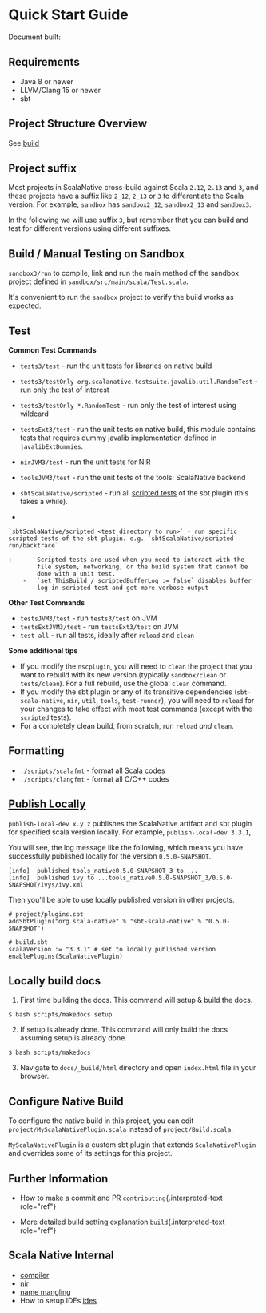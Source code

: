 # Quick Start Guide

Document built:

## Requirements

-   Java 8 or newer
-   LLVM/Clang 15 or newer
-   sbt

## Project Structure Overview

See [build](./build.md)

## Project suffix

Most projects in ScalaNative cross-build against Scala `2.12`, `2.13`
and `3`, and these projects have a suffix like `2_12`, `2_13` or `3` to
differentiate the Scala version. For example, `sandbox` has
`sandbox2_12`, `sandbox2_13` and `sandbox3`.

In the following we will use suffix `3`, but remember that you can build
and test for different versions using different suffixes.

## Build / Manual Testing on Sandbox

`sandbox3/run` to compile, link and run the main method of the sandbox
project defined in `sandbox/src/main/scala/Test.scala`.

It\'s convenient to run the `sandbox` project to verify the build works
as expected.

## Test

**Common Test Commands**

-   `tests3/test` - run the unit tests for libraries on native build

-   `tests3/testOnly org.scalanative.testsuite.javalib.util.RandomTest` -
    run only the test of interest

-   `tests3/testOnly *.RandomTest` - run only the test of interest using
    wildcard

-   `testsExt3/test` - run the unit tests on native build, this module
    contains tests that requires dummy javalib implementation defined in
    `javalibExtDummies`.

-   `nirJVM3/test` - run the unit tests for NIR

-   `toolsJVM3/test` - run the unit tests of the tools: ScalaNative
    backend

-   `sbtScalaNative/scripted` - run all [scripted
    tests](https://www.scala-sbt.org/1.x/docs/Testing-sbt-plugins.html)
    of the sbt plugin (this takes a while).

-

    `sbtScalaNative/scripted <test directory to run>` - run specific scripted tests of the sbt plugin. e.g. `sbtScalaNative/scripted run/backtrace`

    :   -   Scripted tests are used when you need to interact with the
            file system, networking, or the build system that cannot be
            done with a unit test.
        -   `set ThisBuild / scriptedBufferLog := false` disables buffer
            log in scripted test and get more verbose output

**Other Test Commands**

-   `testsJVM3/test` - run `tests3/test` on JVM
-   `testsExtJVM3/test` - run `testsExt3/test` on JVM
-   `test-all` - run all tests, ideally after `reload` and `clean`

**Some additional tips**

-   If you modify the `nscplugin`, you will need to `clean` the project
    that you want to rebuild with its new version (typically
    `sandbox/clean` or `tests/clean`). For a full rebuild, use the
    global `clean` command.
-   If you modify the sbt plugin or any of its transitive dependencies
    (`sbt-scala-native`, `nir`, `util`, `tools`, `test-runner`), you
    will need to `reload` for your changes to take effect with most test
    commands (except with the `scripted` tests).
-   For a completely clean build, from scratch, run `reload` *and*
    `clean`.

## Formatting

-   `./scripts/scalafmt` - format all Scala codes
-   `./scripts/clangfmt` - format all C/C++ codes

## [Publish Locally](https://www.scala-sbt.org/1.x/docs/Publishing.html)

`publish-local-dev x.y.z` publishes the ScalaNative artifact and sbt
plugin for specified scala version locally. For example,
`publish-local-dev 3.3.1`,

You will see, the log message like the following, which means you have
successfully published locally for the version `0.5.0-SNAPSHOT`.

``` text
[info]  published tools_native0.5.0-SNAPSHOT_3 to ...
[info]  published ivy to ...tools_native0.5.0-SNAPSHOT_3/0.5.0-SNAPSHOT/ivys/ivy.xml
```

Then you\'ll be able to use locally published version in other projects.

``` text
# project/plugins.sbt
addSbtPlugin("org.scala-native" % "sbt-scala-native" % "0.5.0-SNAPSHOT")

# build.sbt
scalaVersion := "3.3.1" # set to locally published version
enablePlugins(ScalaNativePlugin)
```

## Locally build docs

1.  First time building the docs. This command will setup & build the
    docs.

``` text
$ bash scripts/makedocs setup
```

2.  If setup is already done. This command will only build the docs
    assuming setup is already done.

``` text
$ bash scripts/makedocs
```

3.  Navigate to `docs/_build/html` directory and open `index.html` file
    in your browser.

## Configure Native Build

To configure the native build in this project, you can edit
`project/MyScalaNativePlugin.scala` instead of `project/Build.scala`.

`MyScalaNativePlugin` is a custom sbt plugin that extends
`ScalaNativePlugin` and overrides some of its settings for this project.

## Further Information

-   How to make a commit and PR `contributing`{.interpreted-text
    role="ref"}

-   More detailed build setting explanation `build`{.interpreted-text
    role="ref"}


## Scala Native Internal

-   [compiler](./compiler.md)
-   [nir](./nir.md)
-   [name mangling](./mangling.md)
-   How to setup IDEs [ides](./ides.md)
